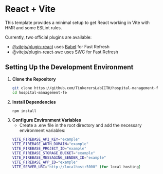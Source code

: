 # React + Vite

This template provides a minimal setup to get React working in Vite with HMR and some ESLint rules.

Currently, two official plugins are available:

- [@vitejs/plugin-react](https://github.com/vitejs/vite-plugin-react/blob/main/packages/plugin-react/README.md) uses [Babel](https://babeljs.io/) for Fast Refresh
- [@vitejs/plugin-react-swc](https://github.com/vitejs/vite-plugin-react-swc) uses [SWC](https://swc.rs/) for Fast Refresh

## Setting Up the Development Environment
1. **Clone the Repository**
   ```bash
   git clone https://github.com/TinkerersLabIITH/hospital-management-fe.git
   cd hospital-management-fe

2. **Install Dependencies**
    ```bash
    npm install

3. **Configure Environment Variables**
    - Create a .env file in the root directory and add the necessary environment variables:
    ```bash
    VITE_FIREBASE_API_KEY="example"
	VITE_FIREBASE_AUTH_DOMAIN="example"
	VITE_FIREBASE_PROJECT_ID="example"
	VITE_FIREBASE_STORAGE_BUCKET="example"
	VITE_FIREBASE_MESSAGING_SENDER_ID="example"
	VITE_FIREBASE_APP_ID="example"
	VITE_SERVER_URI="http://localhost:5000" (for local hosting)

